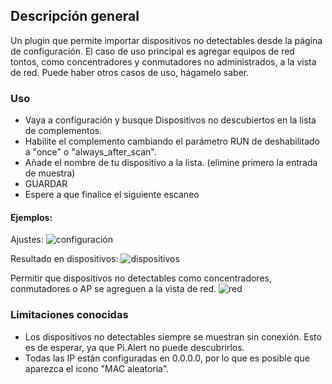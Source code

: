 ## Descripción general

Un plugin que permite importar dispositivos no detectables desde la página de configuración.
El caso de uso principal es agregar equipos de red tontos, como concentradores y conmutadores no administrados, a la vista de red.
Puede haber otros casos de uso, hágamelo saber.

### Uso

- Vaya a configuración y busque Dispositivos no descubiertos en la lista de complementos.
- Habilite el complemento cambiando el parámetro RUN de deshabilitado a "once" o "always_after_scan".
- Añade el nombre de tu dispositivo a la lista. (elimine primero la entrada de muestra)
- GUARDAR
- Espere a que finalice el siguiente escaneo

#### Ejemplos:
Ajustes:
![configuración](https://github.com/Data-Monkey/Pi.Alert/assets/7224371/52883307-19a5-4602-b13a-9825461f6cc4)

Resultado en dispositivos:
![dispositivos](https://github.com/Data-Monkey/Pi.Alert/assets/7224371/9f7659e7-75a8-4ae9-9f5f-781bdbcbc949)

Permitir que dispositivos no detectables como concentradores, conmutadores o AP se agreguen a la vista de red.
![red](https://github.com/Data-Monkey/Pi.Alert/assets/7224371/b5ccc3b3-f5fd-4f5b-b0f0-e4e637c6da33)

### Limitaciones conocidas
  - Los dispositivos no detectables siempre se muestran sin conexión. Esto es de esperar, ya que Pi.Alert no puede descubrirlos.
  - Todas las IP están configuradas en 0.0.0.0, por lo que es posible que aparezca el icono "MAC aleatoria".
